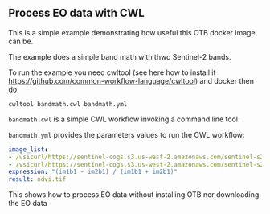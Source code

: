 ## Process EO data with CWL

This is a simple example demonstrating how useful this OTB docker image can be.

The example does a simple band math with thwo Sentinel-2 bands.

To run the example you need cwltool (see here how to install it https://github.com/common-workflow-language/cwltool) and docker then do:

```console
cwltool bandmath.cwl bandmath.yml
```

`bandmath.cwl` is a simple CWL workflow invoking a command line tool.
 
`bandmath.yml` provides the parameters values to run the CWL workflow:

```yaml
image_list:
- /vsicurl/https://sentinel-cogs.s3.us-west-2.amazonaws.com/sentinel-s2-l2a-cogs/53/H/PA/2019/10/S2B_53HPA_20191012_0_L2A/B08.tif
- /vsicurl/https://sentinel-cogs.s3.us-west-2.amazonaws.com/sentinel-s2-l2a-cogs/53/H/PA/2019/10/S2B_53HPA_20191012_0_L2A/B04.tif
expression: "(im1b1 - im2b1) / (im1b1 + im2b1)"
result: ndvi.tif
```

This shows how to process EO data without installing OTB nor downloading the EO data
